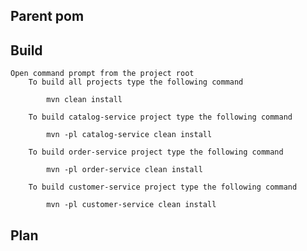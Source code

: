 ## Parent pom

## Build
	Open command prompt from the project root
		To build all projects type the following command
			
			mvn clean install
		
		To build catalog-service project type the following command
		
			mvn -pl catalog-service clean install
			
		To build order-service project type the following command
		
			mvn -pl order-service clean install
		
		To build customer-service project type the following command
		
			mvn -pl customer-service clean install
			
##	Plan
	
	
